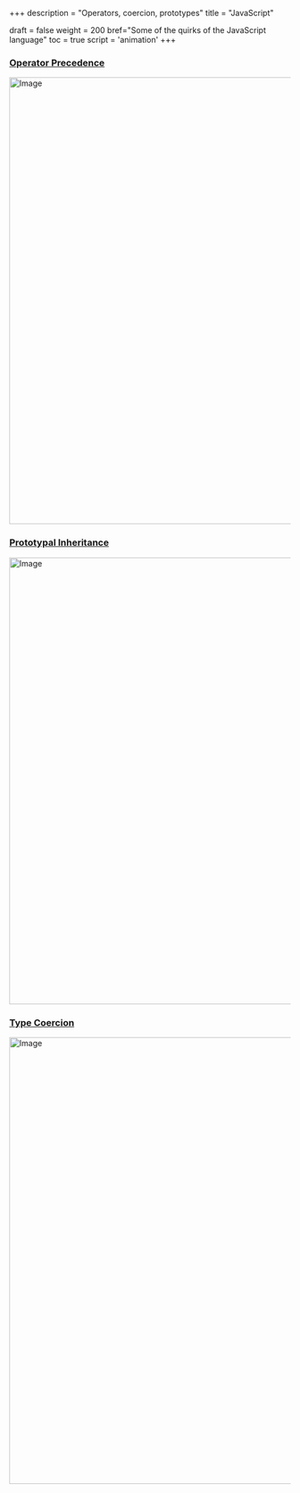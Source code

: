 +++
description = "Operators, coercion, prototypes"
title = "JavaScript"

draft = false
weight = 200
bref="Some of the quirks of the JavaScript language"
toc = true
script = 'animation'
+++

<h3 class="section-head" id="h-operator-precedence"><a href="#h-operator-precedence">Operator Precedence</a></h3>

<img alt="Image" src="/img/diagrams/javascript/operator_precedence.jpg" width="800">

<h3 class="section-head" id="h-prototypal-inheritance"><a href="#h-prototypal-inheritance">Prototypal Inheritance</a></h3>

<img alt="Image" src="/img/diagrams/javascript/prototypal_inheritance.png" width="800">

<h3 class="section-head" id="h-type_coercion"><a href="#h-type_coercion">Type Coercion</a></h3>

<img alt="Image" src="/img/diagrams/javascript/type_coercion.png" width="800">